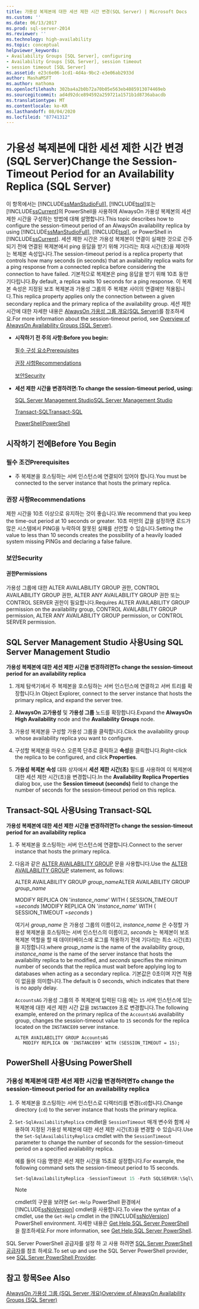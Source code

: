 ```yaml
---
title: 가용성 복제본에 대한 세션 제한 시간 변경(SQL Server) | Microsoft Docs
ms.custom: ''
ms.date: 06/13/2017
ms.prod: sql-server-2014
ms.reviewer: ''
ms.technology: high-availability
ms.topic: conceptual
helpviewer_keywords:
- Availability Groups [SQL Server], configuring
- Availability Groups [SQL Server], session timeout
- session timeout [SQL Server]
ms.assetid: e23c6e06-1cd1-4d4a-9bc2-e3e06ab2933d
author: MashaMSFT
ms.author: mathoma
ms.openlocfilehash: 302ba4a2b0b72a70b05e563eb4085913074469eb
ms.sourcegitcommit: ad4d92dce894592a259721a1571b1d8736abacdb
ms.translationtype: MT
ms.contentlocale: ko-KR
ms.lasthandoff: 08/04/2020
ms.locfileid: "87741312"
---
```

# <a name="change-the-session-timeout-period-for-an-availability-replica-sql-server"></a><span data-ttu-id="b5d6b-102">가용성 복제본에 대한 세션 제한 시간 변경(SQL Server)</span><span class="sxs-lookup"><span data-stu-id="b5d6b-102">Change the Session-Timeout Period for an Availability Replica (SQL Server)</span></span>
  <span data-ttu-id="b5d6b-103">이 항목에서는 [!INCLUDE[ssManStudioFull](../../../includes/ssmanstudiofull-md.md)], [!INCLUDE[tsql](../../../includes/tsql-md.md)]또는 [!INCLUDE[ssCurrent](../../../includes/sscurrent-md.md)]의 PowerShell을 사용하여 AlwaysOn 가용성 복제본의 세션 제한 시간을 구성하는 방법에 대해 설명합니다.</span><span class="sxs-lookup"><span data-stu-id="b5d6b-103">This topic describes how to configure the session-timeout period of an AlwaysOn availability replica by using [!INCLUDE[ssManStudioFull](../../../includes/ssmanstudiofull-md.md)], [!INCLUDE[tsql](../../../includes/tsql-md.md)], or PowerShell in [!INCLUDE[ssCurrent](../../../includes/sscurrent-md.md)].</span></span> <span data-ttu-id="b5d6b-104">세션 제한 시간은 가용성 복제본이 연결이 실패한 것으로 간주되기 전에 연결된 복제본에서 ping 응답을 받기 위해 기다리는 최대 시간(초)을 제어하는 복제본 속성입니다.</span><span class="sxs-lookup"><span data-stu-id="b5d6b-104">The session-timeout period is a replica property that controls how many seconds (in seconds) that an availability replica waits for a ping response from a connected replica before considering the connection to have failed.</span></span> <span data-ttu-id="b5d6b-105">기본적으로 복제본은 ping 응답을 받기 위해 10초 동안 기다립니다.</span><span class="sxs-lookup"><span data-stu-id="b5d6b-105">By default, a replica waits 10 seconds for a ping response.</span></span> <span data-ttu-id="b5d6b-106">이 복제본 속성은 지정된 보조 복제본과 가용성 그룹의 주 복제본 사이의 연결에만 적용됩니다.</span><span class="sxs-lookup"><span data-stu-id="b5d6b-106">This replica property applies only the connection between a given secondary replica and the primary replica of the availability group.</span></span> <span data-ttu-id="b5d6b-107">세션 제한 시간에 대한 자세한 내용은 [AlwaysOn 가용성 그룹 개요&#40;SQL Server&#41;](overview-of-always-on-availability-groups-sql-server.md)를 참조하세요.</span><span class="sxs-lookup"><span data-stu-id="b5d6b-107">For more information about the session-timeout period, see [Overview of AlwaysOn Availability Groups &#40;SQL Server&#41;](overview-of-always-on-availability-groups-sql-server.md).</span></span>  
  
-   <span data-ttu-id="b5d6b-108">**시작하기 전 주의 사항:**</span><span class="sxs-lookup"><span data-stu-id="b5d6b-108">**Before you begin:**</span></span>  
  
     [<span data-ttu-id="b5d6b-109">필수 구성 요소</span><span class="sxs-lookup"><span data-stu-id="b5d6b-109">Prerequisites</span></span>](#Prerequisites)  
  
     [<span data-ttu-id="b5d6b-110">권장 사항</span><span class="sxs-lookup"><span data-stu-id="b5d6b-110">Recommendations</span></span>](#Recommendations)  
  
     [<span data-ttu-id="b5d6b-111">보안</span><span class="sxs-lookup"><span data-stu-id="b5d6b-111">Security</span></span>](#Security)  
  
-   <span data-ttu-id="b5d6b-112">**세션 제한 시간을 변경하려면:**</span><span class="sxs-lookup"><span data-stu-id="b5d6b-112">**To change the session-timeout period, using:**</span></span>  
  
     [<span data-ttu-id="b5d6b-113">SQL Server Management Studio</span><span class="sxs-lookup"><span data-stu-id="b5d6b-113">SQL Server Management Studio</span></span>](#SSMSProcedure)  
  
     [<span data-ttu-id="b5d6b-114">Transact-SQL</span><span class="sxs-lookup"><span data-stu-id="b5d6b-114">Transact-SQL</span></span>](#TsqlProcedure)  
  
     [<span data-ttu-id="b5d6b-115">PowerShell</span><span class="sxs-lookup"><span data-stu-id="b5d6b-115">PowerShell</span></span>](#PowerShellProcedure)  
  
##  <a name="before-you-begin"></a><a name="BeforeYouBegin"></a> <span data-ttu-id="b5d6b-116">시작하기 전에</span><span class="sxs-lookup"><span data-stu-id="b5d6b-116">Before You Begin</span></span>  
  
###  <a name="prerequisites"></a><a name="Prerequisites"></a> <span data-ttu-id="b5d6b-117">필수 조건</span><span class="sxs-lookup"><span data-stu-id="b5d6b-117">Prerequisites</span></span>  
  
-   <span data-ttu-id="b5d6b-118">주 복제본을 호스팅하는 서버 인스턴스에 연결되어 있어야 합니다.</span><span class="sxs-lookup"><span data-stu-id="b5d6b-118">You must be connected to the server instance that hosts the primary replica.</span></span>  
  
###  <a name="recommendations"></a><a name="Recommendations"></a> <span data-ttu-id="b5d6b-119">권장 사항</span><span class="sxs-lookup"><span data-stu-id="b5d6b-119">Recommendations</span></span>  
 <span data-ttu-id="b5d6b-120">제한 시간을 10초 이상으로 유지하는 것이 좋습니다.</span><span class="sxs-lookup"><span data-stu-id="b5d6b-120">We recommend that you keep the time-out period at 10 seconds or greater.</span></span> <span data-ttu-id="b5d6b-121">10초 미만의 값을 설정하면 로드가 많은 시스템에서 PING을 누락하여 잘못된 실패를 선언할 수 있습니다.</span><span class="sxs-lookup"><span data-stu-id="b5d6b-121">Setting the value to less than 10 seconds creates the possibility of a heavily loaded system missing PINGs and declaring a false failure.</span></span>  
  
###  <a name="security"></a><a name="Security"></a> <span data-ttu-id="b5d6b-122">보안</span><span class="sxs-lookup"><span data-stu-id="b5d6b-122">Security</span></span>  
  
####  <a name="permissions"></a><a name="Permissions"></a> <span data-ttu-id="b5d6b-123">권한</span><span class="sxs-lookup"><span data-stu-id="b5d6b-123">Permissions</span></span>  
 <span data-ttu-id="b5d6b-124">가용성 그룹에 대한 ALTER AVAILABILITY GROUP 권한, CONTROL AVAILABILITY GROUP 권한, ALTER ANY AVAILABILITY GROUP 권한 또는 CONTROL SERVER 권한이 필요합니다.</span><span class="sxs-lookup"><span data-stu-id="b5d6b-124">Requires ALTER AVAILABILITY GROUP permission on the availability group, CONTROL AVAILABILITY GROUP permission, ALTER ANY AVAILABILITY GROUP permission, or CONTROL SERVER permission.</span></span>  
  
##  <a name="using-sql-server-management-studio"></a><a name="SSMSProcedure"></a> <span data-ttu-id="b5d6b-125">SQL Server Management Studio 사용</span><span class="sxs-lookup"><span data-stu-id="b5d6b-125">Using SQL Server Management Studio</span></span>  
 <span data-ttu-id="b5d6b-126">**가용성 복제본에 대한 세션 제한 시간을 변경하려면**</span><span class="sxs-lookup"><span data-stu-id="b5d6b-126">**To change the session-timeout period for an availability replica**</span></span>  
  
1.  <span data-ttu-id="b5d6b-127">개체 탐색기에서 주 복제본을 호스팅하는 서버 인스턴스에 연결하고 서버 트리를 확장합니다.</span><span class="sxs-lookup"><span data-stu-id="b5d6b-127">In Object Explorer, connect to the server instance that hosts the primary replica, and expand the server tree.</span></span>  
  
2.  <span data-ttu-id="b5d6b-128">**AlwaysOn 고가용성** 및 **가용성 그룹** 노드를 확장합니다.</span><span class="sxs-lookup"><span data-stu-id="b5d6b-128">Expand the **AlwaysOn High Availability** node and the **Availability Groups** node.</span></span>  
  
3.  <span data-ttu-id="b5d6b-129">가용성 복제본을 구성할 가용성 그룹을 클릭합니다.</span><span class="sxs-lookup"><span data-stu-id="b5d6b-129">Click the availability group whose availability replica you want to configure.</span></span>  
  
4.  <span data-ttu-id="b5d6b-130">구성할 복제본을 마우스 오른쪽 단추로 클릭하고 **속성**을 클릭합니다.</span><span class="sxs-lookup"><span data-stu-id="b5d6b-130">Right-click the replica to be configured, and click **Properties**.</span></span>  
  
5.  <span data-ttu-id="b5d6b-131">**가용성 복제본 속성** 대화 상자에서 **세션 제한 시간(초)** 필드를 사용하여 이 복제본에 대한 세션 제한 시간(초)을 변경합니다.</span><span class="sxs-lookup"><span data-stu-id="b5d6b-131">In the **Availability Replica Properties** dialog box, use the **Session timeout (seconds)** field to change the number of seconds for the session-timeout period on this replica.</span></span>  
  
##  <a name="using-transact-sql"></a><a name="TsqlProcedure"></a> <span data-ttu-id="b5d6b-132">Transact-SQL 사용</span><span class="sxs-lookup"><span data-stu-id="b5d6b-132">Using Transact-SQL</span></span>  
 <span data-ttu-id="b5d6b-133">**가용성 복제본에 대한 세션 제한 시간을 변경하려면**</span><span class="sxs-lookup"><span data-stu-id="b5d6b-133">**To change the session-timeout period for an availability replica**</span></span>  
  
1.  <span data-ttu-id="b5d6b-134">주 복제본을 호스팅하는 서버 인스턴스에 연결합니다.</span><span class="sxs-lookup"><span data-stu-id="b5d6b-134">Connect to the server instance that hosts the primary replica.</span></span>  
  
2.  <span data-ttu-id="b5d6b-135">다음과 같은 [ALTER AVAILABILITY GROUP](/sql/t-sql/statements/alter-availability-group-transact-sql) 문을 사용합니다.</span><span class="sxs-lookup"><span data-stu-id="b5d6b-135">Use the [ALTER AVAILABILITY GROUP](/sql/t-sql/statements/alter-availability-group-transact-sql) statement, as follows:</span></span>  
  
     <span data-ttu-id="b5d6b-136">ALTER AVAILABILITY GROUP *group_name*</span><span class="sxs-lookup"><span data-stu-id="b5d6b-136">ALTER AVAILABILITY GROUP *group_name*</span></span>  
  
     <span data-ttu-id="b5d6b-137">MODIFY REPLICA ON '*instance_name*' WITH ( SESSION_TIMEOUT =*seconds* )</span><span class="sxs-lookup"><span data-stu-id="b5d6b-137">MODIFY REPLICA ON '*instance_name*' WITH ( SESSION_TIMEOUT =*seconds* )</span></span>  
  
     <span data-ttu-id="b5d6b-138">여기서 *group_name* 은 가용성 그룹의 이름이고, *instance_name* 은 수정할 가용성 복제본을 호스팅하는 서버 인스턴스의 이름이고, *seconds* 는 복제본이 보조 복제본 역할을 할 때 데이터베이스에 로그를 적용하기 전에 기다리는 최소 시간(초)을 지정합니다.</span><span class="sxs-lookup"><span data-stu-id="b5d6b-138">where *group_name* is the name of the availability group, *instance_name* is the name of the server instance that hosts the availability replica to be modified, and *seconds* specifies the minimum number of seconds that the replica must wait before applying log to databases when acting as a secondary replica.</span></span> <span data-ttu-id="b5d6b-139">기본값은 0초이며 지연 적용이 없음을 의미합니다.</span><span class="sxs-lookup"><span data-stu-id="b5d6b-139">The default is 0 seconds, which indicates that there is no apply delay.</span></span>  
  
     <span data-ttu-id="b5d6b-140">`AccountsAG` 가용성 그룹의 주 복제본에 입력된 다음 예는 `15` 서버 인스턴스에 있는 복제본에 대한 세션 제한 시간 값을 `INSTANCE09` 초로 변경합니다.</span><span class="sxs-lookup"><span data-stu-id="b5d6b-140">The following example, entered on the primary replica of the `AccountsAG` availability group, changes the session-timeout value to `15` seconds for the replica located on the `INSTANCE09` server instance.</span></span>  
  
    ```  
    ALTER AVAILABILITY GROUP AccountsAG   
       MODIFY REPLICA ON 'INSTANCE09' WITH (SESSION_TIMEOUT = 15);  
    ```  
  
##  <a name="using-powershell"></a><a name="PowerShellProcedure"></a> <span data-ttu-id="b5d6b-141">PowerShell 사용</span><span class="sxs-lookup"><span data-stu-id="b5d6b-141">Using PowerShell</span></span>  

### <a name="to-change-the-session-timeout-period-for-an-availability-replica"></a><span data-ttu-id="b5d6b-142">가용성 복제본에 대한 세션 제한 시간을 변경하려면</span><span class="sxs-lookup"><span data-stu-id="b5d6b-142">To change the session-timeout period for an availability replica</span></span>
  
1.  <span data-ttu-id="b5d6b-143">주 복제본을 호스팅하는 서버 인스턴스로 디렉터리를 변경(`cd`)합니다.</span><span class="sxs-lookup"><span data-stu-id="b5d6b-143">Change directory (`cd`) to the server instance that hosts the primary replica.</span></span>  
  
2.  <span data-ttu-id="b5d6b-144">`Set-SqlAvailabilityReplica` cmdlet을 `SessionTimeout` 매개 변수와 함께 사용하여 지정된 가용성 복제본에 대한 세션 제한 시간(초)을 변경할 수 있습니다.</span><span class="sxs-lookup"><span data-stu-id="b5d6b-144">Use the `Set-SqlAvailabilityReplica` cmdlet with the `SessionTimeout` parameter to change the number of seconds for the session-timeout period on a specified availability replica.</span></span>  
  
     <span data-ttu-id="b5d6b-145">예를 들어 다음 명령은 세션 제한 시간을 15초로 설정합니다.</span><span class="sxs-lookup"><span data-stu-id="b5d6b-145">For example, the following command sets the session-timeout period to 15 seconds.</span></span>  
  
    ```powershell
    Set-SqlAvailabilityReplica -SessionTimeout 15 -Path SQLSERVER:\Sql\PrimaryServer\InstanceName\AvailabilityGroups\MyAg\AvailabilityReplicas\MyReplica  
    ```  
  
    > [!NOTE]  
    >  <span data-ttu-id="b5d6b-146">cmdlet의 구문을 보려면 `Get-Help` PowerShell 환경에서 [!INCLUDE[ssNoVersion](../../../includes/ssnoversion-md.md)] cmdlet을 사용합니다.</span><span class="sxs-lookup"><span data-stu-id="b5d6b-146">To view the syntax of a cmdlet, use the `Get-Help` cmdlet in the [!INCLUDE[ssNoVersion](../../../includes/ssnoversion-md.md)] PowerShell environment.</span></span> <span data-ttu-id="b5d6b-147">자세한 내용은 [Get Help SQL Server PowerShell](../../../powershell/sql-server-powershell.md)을 참조하세요.</span><span class="sxs-lookup"><span data-stu-id="b5d6b-147">For more information, see [Get Help SQL Server PowerShell](../../../powershell/sql-server-powershell.md).</span></span>  
  
<span data-ttu-id="b5d6b-148">SQL Server PowerShell 공급자를 설정 하 고 사용 하려면 [SQL Server PowerShell 공급자](../../../powershell/sql-server-powershell-provider.md)를 참조 하세요.</span><span class="sxs-lookup"><span data-stu-id="b5d6b-148">To set up and use the SQL Server PowerShell provider, see [SQL Server PowerShell Provider](../../../powershell/sql-server-powershell-provider.md).</span></span>
  
## <a name="see-also"></a><span data-ttu-id="b5d6b-149">참고 항목</span><span class="sxs-lookup"><span data-stu-id="b5d6b-149">See Also</span></span>  
 [<span data-ttu-id="b5d6b-150">AlwaysOn 가용성 그룹 &#40;SQL Server 개요&#41;</span><span class="sxs-lookup"><span data-stu-id="b5d6b-150">Overview of AlwaysOn Availability Groups &#40;SQL Server&#41;</span></span>](overview-of-always-on-availability-groups-sql-server.md)  
